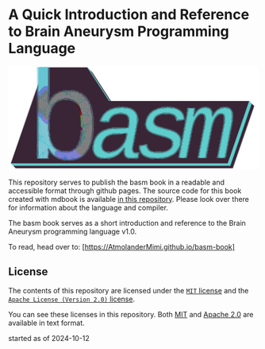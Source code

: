 # A Quick Introduction and Reference to Brain Aneurysm Programming Language

![basm-logo](./resources/logo.png)

This repository serves to publish the basm book in a readable and accessible format through github pages.
The source code for this book created with mdbook is available [in this repository](https://github.com/AtmolanderMimi/basm).
Please look over there for information about the language and compiler.

The basm book serves as a short introduction and reference to the Brain Aneurysm programming language v1.0.

To read, head over to: [https://AtmolanderMimi.github.io/basm-book]

## License
The contents of this repository are licensed under the [`MIT` license](https://opensource.org/license/mit) and the [`Apache License (Version 2.0)` license](https://opensource.org/license/apache-2-0).

You can see these licenses in this repository. Both [MIT](./LICENSE-MIT) and [Apache 2.0](./LICENSE-APACHE) are available in text format.

started as of 2024-10-12
